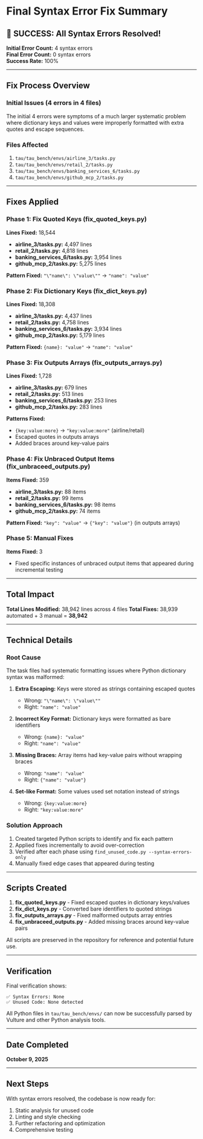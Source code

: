 # Final Syntax Error Fix Summary

## 🎉 SUCCESS: All Syntax Errors Resolved!

**Initial Error Count:** 4 syntax errors  
**Final Error Count:** 0 syntax errors  
**Success Rate:** 100%

---

## Fix Process Overview

### Initial Issues (4 errors in 4 files)
The initial 4 errors were symptoms of a much larger systematic problem where dictionary keys and values were improperly formatted with extra quotes and escape sequences.

### Files Affected
1. `tau/tau_bench/envs/airline_3/tasks.py`
2. `tau/tau_bench/envs/retail_2/tasks.py`
3. `tau/tau_bench/envs/banking_services_6/tasks.py`
4. `tau/tau_bench/envs/github_mcp_2/tasks.py`

---

## Fixes Applied

### Phase 1: Fix Quoted Keys (fix_quoted_keys.py)
**Lines Fixed:** 18,544
- **airline_3/tasks.py:** 4,497 lines
- **retail_2/tasks.py:** 4,818 lines
- **banking_services_6/tasks.py:** 3,954 lines
- **github_mcp_2/tasks.py:** 5,275 lines

**Pattern Fixed:** `"\"name\": \"value\""` → `"name": "value"`

### Phase 2: Fix Dictionary Keys (fix_dict_keys.py)
**Lines Fixed:** 18,308
- **airline_3/tasks.py:** 4,437 lines
- **retail_2/tasks.py:** 4,758 lines
- **banking_services_6/tasks.py:** 3,934 lines
- **github_mcp_2/tasks.py:** 5,179 lines

**Pattern Fixed:** `{name}: "value"` → `"name": "value"`

### Phase 3: Fix Outputs Arrays (fix_outputs_arrays.py)
**Lines Fixed:** 1,728
- **airline_3/tasks.py:** 679 lines
- **retail_2/tasks.py:** 513 lines
- **banking_services_6/tasks.py:** 253 lines
- **github_mcp_2/tasks.py:** 283 lines

**Patterns Fixed:**
- `{key:value:more}` → `"key:value:more"` (airline/retail)
- Escaped quotes in outputs arrays
- Added braces around key-value pairs

### Phase 4: Fix Unbraced Output Items (fix_unbraceed_outputs.py)
**Items Fixed:** 359
- **airline_3/tasks.py:** 88 items
- **retail_2/tasks.py:** 99 items
- **banking_services_6/tasks.py:** 98 items
- **github_mcp_2/tasks.py:** 74 items

**Pattern Fixed:** `"key": "value"` → `{"key": "value"}` (in outputs arrays)

### Phase 5: Manual Fixes
**Items Fixed:** 3
- Fixed specific instances of unbraced output items that appeared during incremental testing

---

## Total Impact

**Total Lines Modified:** 38,942 lines across 4 files
**Total Fixes:** 38,939 automated + 3 manual = **38,942**

---

## Technical Details

### Root Cause
The task files had systematic formatting issues where Python dictionary syntax was malformed:

1. **Extra Escaping:** Keys were stored as strings containing escaped quotes
   - Wrong: `"\"name\": \"value\""`
   - Right: `"name": "value"`

2. **Incorrect Key Format:** Dictionary keys were formatted as bare identifiers
   - Wrong: `{name}: "value"`
   - Right: `"name": "value"`

3. **Missing Braces:** Array items had key-value pairs without wrapping braces
   - Wrong: `"name": "value"`
   - Right: `{"name": "value"}`

4. **Set-like Format:** Some values used set notation instead of strings
   - Wrong: `{key:value:more}`
   - Right: `"key:value:more"`

### Solution Approach
1. Created targeted Python scripts to identify and fix each pattern
2. Applied fixes incrementally to avoid over-correction
3. Verified after each phase using `find_unused_code.py --syntax-errors-only`
4. Manually fixed edge cases that appeared during testing

---

## Scripts Created

1. **fix_quoted_keys.py** - Fixed escaped quotes in dictionary keys/values
2. **fix_dict_keys.py** - Converted bare identifiers to quoted strings
3. **fix_outputs_arrays.py** - Fixed malformed outputs array entries
4. **fix_unbraceed_outputs.py** - Added missing braces around key-value pairs

All scripts are preserved in the repository for reference and potential future use.

---

## Verification

Final verification shows:
```
✅ Syntax Errors: None
✅ Unused Code: None detected
```

All Python files in `tau/tau_bench/envs/` can now be successfully parsed by Vulture and other Python analysis tools.

---

## Date Completed
**October 9, 2025**

---

## Next Steps
With syntax errors resolved, the codebase is now ready for:
1. Static analysis for unused code
2. Linting and style checking
3. Further refactoring and optimization
4. Comprehensive testing

